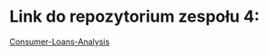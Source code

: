 # Link do repozytorium zespołu 4:

[Consumer-Loans-Analysis](https://github.com/Michael-Pytel/Consumer-Loans-Analysis/tree/main?fbclid=IwAR0X1_Ez0DcOo9PWefOcjsX82DvikTDkbf-M1X14wFVMzeMnLS-oTkck8HA)
